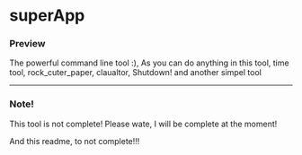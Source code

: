 # superApp
### Preview 
The powerful command line tool :), As you can do anything in this tool, time tool, rock_cuter_paper, claualtor, Shutdown! and another simpel tool

<hr>

### Note!
This tool is not complete! Please wate, I will be complete at the moment!

And this readme, to not complete!!! 
